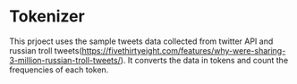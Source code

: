 # Tokenizer
This prjoect uses the sample tweets data collected from twitter API and russian troll tweets(https://fivethirtyeight.com/features/why-were-sharing-3-million-russian-troll-tweets/). It converts the data in tokens and count the frequencies of each token.
